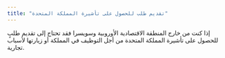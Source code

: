```yaml
---
title: "تقديم طلب للحصول على تأشيرة المملكة المتحدة"
---
```

إذا كنت من خارج المنطقة الاقتصادية الأوروبية وسويسرا فقد تحتاج إلى تقديم طلبٍ للحصول على تأشيرة المملكة المتحدة من أجل التوظيف في المملكة أو زيارتها لأسباب تجارية.


